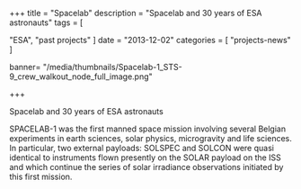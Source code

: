 +++
title = "Spacelab"
description = "Spacelab and 30 years of ESA astronauts"
tags = [

  "ESA",
  "past projects"
]
date = "2013-12-02"
categories = [
	"projects-news"
]

banner= "/media/thumbnails/Spacelab-1_STS-9_crew_walkout_node_full_image.png"


+++

Spacelab and 30 years of ESA astronauts

SPACELAB-1 was the first manned space mission involving several Belgian experiments in earth sciences, solar physics, microgravity and life sciences. In particular, two external payloads: SOLSPEC and SOLCON were quasi identical to instruments flown presently on the SOLAR payload on the ISS and which continue the series of solar irradiance observations initiated by this first mission.
